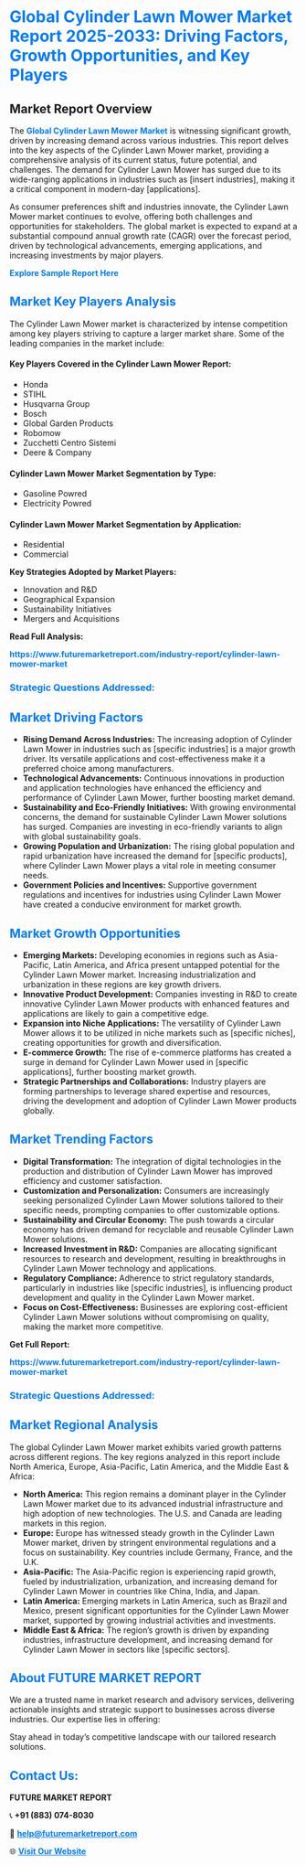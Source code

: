 <h1 style="color: #007BFF;">Global Cylinder Lawn Mower Market Report 2025-2033: Driving Factors, Growth Opportunities, and Key Players</h1>

<section id="overview">
<h2>Market Report Overview</h2>
<p>The <a href="https://www.futuremarketreport.com/industry-report/cylinder-lawn-mower-market" style="color: #007BFF; text-decoration: none;"><strong>Global Cylinder Lawn Mower Market</strong></a> is witnessing significant growth, driven by increasing demand across various industries. This report delves into the key aspects of the Cylinder Lawn Mower market, providing a comprehensive analysis of its current status, future potential, and challenges. The demand for Cylinder Lawn Mower has surged due to its wide-ranging applications in industries such as [insert industries], making it a critical component in modern-day [applications].</p>
<p>As consumer preferences shift and industries innovate, the Cylinder Lawn Mower market continues to evolve, offering both challenges and opportunities for stakeholders. The global market is expected to expand at a substantial compound annual growth rate (CAGR) over the forecast period, driven by technological advancements, emerging applications, and increasing investments by major players.</p>
</section>

<section id="overview">
<p><a href="https://www.futuremarketreport.com/request-sample/reportId=108942" style="color: #007BFF; text-decoration: none;"><strong>Explore Sample Report Here</strong></a></p>
</section>

<section id="key-players">
<h2 style="color: #007BFF;">Market Key Players Analysis</h2>
<p>The Cylinder Lawn Mower market is characterized by intense competition among key players striving to capture a larger market share. Some of the leading companies in the market include:</p>
<h4>Key Players Covered in the Cylinder Lawn Mower Report:</h4>
<ul><li>Honda</li><li>STIHL</li><li>Husqvarna Group</li><li>Bosch</li><li>Global Garden Products</li><li>Robomow</li><li>Zucchetti Centro Sistemi</li><li>Deere &amp; Company</li></ul>
<h4>Cylinder Lawn Mower Market Segmentation by Type:</h4>
<ul><li>Gasoline Powred</li><li>Electricity Powred</li></ul>

<h4>Cylinder Lawn Mower Market Segmentation by Application:</h4>
<ul><li>Residential</li><li>Commercial</li></ul>
<p><strong>Key Strategies Adopted by Market Players:</strong></p>
<ul>
<li>Innovation and R&D</li>
<li>Geographical Expansion</li>
<li>Sustainability Initiatives</li>
<li>Mergers and Acquisitions</li>
</ul>
</section>

<section>
<p><strong>Read Full Analysis: </strong></p><a href="https://www.futuremarketreport.com/industry-report/cylinder-lawn-mower-market" style="color: #007BFF; text-decoration: none;"><strong>https://www.futuremarketreport.com/industry-report/cylinder-lawn-mower-market</strong></a>
<h3 style="color: #007BFF;">Strategic Questions Addressed:</h3>
</section>

<section id="driving-factors">
<h2 style="color: #007BFF;">Market Driving Factors</h2>
<ul>
<li><strong>Rising Demand Across Industries:</strong> The increasing adoption of Cylinder Lawn Mower in industries such as [specific industries] is a major growth driver. Its versatile applications and cost-effectiveness make it a preferred choice among manufacturers.</li>
<li><strong>Technological Advancements:</strong> Continuous innovations in production and application technologies have enhanced the efficiency and performance of Cylinder Lawn Mower, further boosting market demand.</li>
<li><strong>Sustainability and Eco-Friendly Initiatives:</strong> With growing environmental concerns, the demand for sustainable Cylinder Lawn Mower solutions has surged. Companies are investing in eco-friendly variants to align with global sustainability goals.</li>
<li><strong>Growing Population and Urbanization:</strong> The rising global population and rapid urbanization have increased the demand for [specific products], where Cylinder Lawn Mower plays a vital role in meeting consumer needs.</li>
<li><strong>Government Policies and Incentives:</strong> Supportive government regulations and incentives for industries using Cylinder Lawn Mower have created a conducive environment for market growth.</li>
</ul>
</section>

<section id="growth-opportunities">
<h2 style="color: #007BFF;">Market Growth Opportunities</h2>
<ul>
<li><strong>Emerging Markets:</strong> Developing economies in regions such as Asia-Pacific, Latin America, and Africa present untapped potential for the Cylinder Lawn Mower market. Increasing industrialization and urbanization in these regions are key growth drivers.</li>
<li><strong>Innovative Product Development:</strong> Companies investing in R&D to create innovative Cylinder Lawn Mower products with enhanced features and applications are likely to gain a competitive edge.</li>
<li><strong>Expansion into Niche Applications:</strong> The versatility of Cylinder Lawn Mower allows it to be utilized in niche markets such as [specific niches], creating opportunities for growth and diversification.</li>
<li><strong>E-commerce Growth:</strong> The rise of e-commerce platforms has created a surge in demand for Cylinder Lawn Mower used in [specific applications], further boosting market growth.</li>
<li><strong>Strategic Partnerships and Collaborations:</strong> Industry players are forming partnerships to leverage shared expertise and resources, driving the development and adoption of Cylinder Lawn Mower products globally.</li>
</ul>
</section>

<section id="trending-factors">
<h2 style="color: #007BFF;">Market Trending Factors</h2>
<ul>
<li><strong>Digital Transformation:</strong> The integration of digital technologies in the production and distribution of Cylinder Lawn Mower has improved efficiency and customer satisfaction.</li>
<li><strong>Customization and Personalization:</strong> Consumers are increasingly seeking personalized Cylinder Lawn Mower solutions tailored to their specific needs, prompting companies to offer customizable options.</li>
<li><strong>Sustainability and Circular Economy:</strong> The push towards a circular economy has driven demand for recyclable and reusable Cylinder Lawn Mower solutions.</li>
<li><strong>Increased Investment in R&D:</strong> Companies are allocating significant resources to research and development, resulting in breakthroughs in Cylinder Lawn Mower technology and applications.</li>
<li><strong>Regulatory Compliance:</strong> Adherence to strict regulatory standards, particularly in industries like [specific industries], is influencing product development and quality in the Cylinder Lawn Mower market.</li>
<li><strong>Focus on Cost-Effectiveness:</strong> Businesses are exploring cost-efficient Cylinder Lawn Mower solutions without compromising on quality, making the market more competitive.</li>
</ul>
</section>

<section>
<p><strong>Get Full Report: </strong></p><a href="https://www.futuremarketreport.com/industry-report/cylinder-lawn-mower-market" style="color: #007BFF; text-decoration: none;"><strong>https://www.futuremarketreport.com/industry-report/cylinder-lawn-mower-market</strong></a>
<h3 style="color: #007BFF;">Strategic Questions Addressed:</h3>
</section>


<section id="regional-analysis">
<h2 style="color: #007BFF;">Market Regional Analysis</h2>
<p>The global Cylinder Lawn Mower market exhibits varied growth patterns across different regions. The key regions analyzed in this report include North America, Europe, Asia-Pacific, Latin America, and the Middle East & Africa:</p>
<ul>
<li><strong>North America:</strong> This region remains a dominant player in the Cylinder Lawn Mower market due to its advanced industrial infrastructure and high adoption of new technologies. The U.S. and Canada are leading markets in this region.</li>
<li><strong>Europe:</strong> Europe has witnessed steady growth in the Cylinder Lawn Mower market, driven by stringent environmental regulations and a focus on sustainability. Key countries include Germany, France, and the U.K.</li>
<li><strong>Asia-Pacific:</strong> The Asia-Pacific region is experiencing rapid growth, fueled by industrialization, urbanization, and increasing demand for Cylinder Lawn Mower in countries like China, India, and Japan.</li>
<li><strong>Latin America:</strong> Emerging markets in Latin America, such as Brazil and Mexico, present significant opportunities for the Cylinder Lawn Mower market, supported by growing industrial activities and investments.</li>
<li><strong>Middle East & Africa:</strong> The region’s growth is driven by expanding industries, infrastructure development, and increasing demand for Cylinder Lawn Mower in sectors like [specific sectors].</li>
</ul>
</section>

<footer>
<h2 style="color: #007BFF;">About FUTURE MARKET REPORT</h2>
<p>We are a trusted name in market research and advisory services, delivering actionable insights and strategic support to businesses across diverse industries. Our expertise lies in offering:</p>

<p>Stay ahead in today’s competitive landscape with our tailored research solutions.</p>

<h2 style="color: #007BFF;">Contact Us:</h2>
<p><strong>FUTURE MARKET REPORT</strong></p>
<p>📞 <strong>+91 (883) 074-8030</strong></p>
<p>📧 <strong><a href="mailto:help@futuremarketreport.com" style="color: #007BFF;">help@futuremarketreport.com</a></strong></p>
<p>🌐 <strong><a href="https://www.futuremarketreport.com/" style="color: #007BFF;">Visit Our Website</a></strong></p>
</footer>